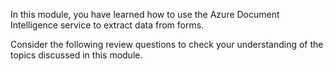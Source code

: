 In this module, you have learned how to use the Azure Document Intelligence service to extract data from forms.

Consider the following review questions to check your understanding of the topics discussed in this module.